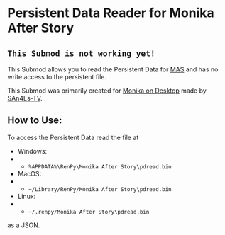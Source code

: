 # Persistent Data Reader for Monika After Story
## **``This Submod is not working yet!``**
This Submod allows you to read the Persistent Data for [MAS](https://www.monikaafterstory.com/) and has no write access to the persistent file.

This Submod was primarily created for [Monika on Desktop](https://github.com/SAn4Es-TV/MonikaOnDesktop) made by [SAn4Es-TV](https://github.com/SAn4Es-TV).

## How to Use:
To access the Persistent Data read the file at 
- Windows:
- - `%APPDATA%\RenPy\Monika After Story\pdread.bin`
- MacOS:
- - `~/Library/RenPy/Monika After Story\pdread.bin`
- Linux:
- - `~/.renpy/Monika After Story\pdread.bin`

as a JSON.
